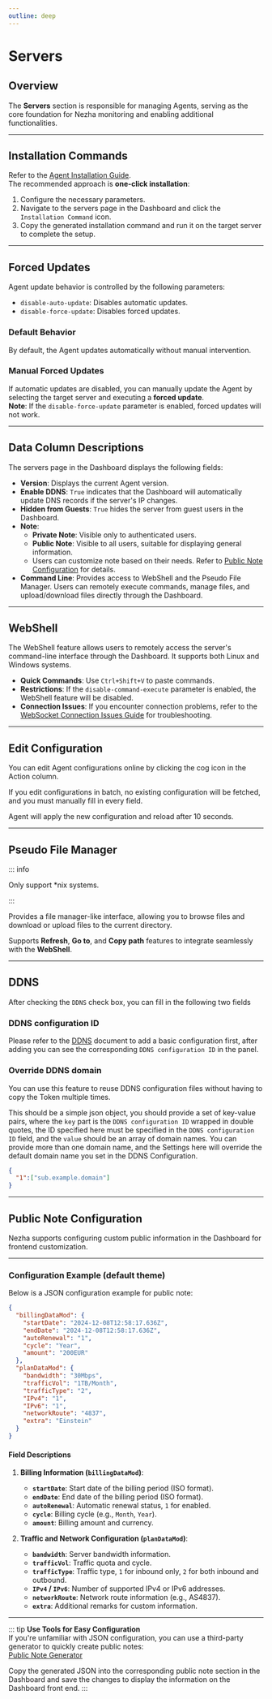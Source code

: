 ```yaml
---
outline: deep
---
```


# Servers

## Overview

The **Servers** section is responsible for managing Agents, serving as the core foundation for Nezha monitoring and enabling additional functionalities.

---

## Installation Commands

Refer to the [Agent Installation Guide](/en_US/guide/agent.html).  
The recommended approach is **one-click installation**:

1. Configure the necessary parameters.
2. Navigate to the servers page in the Dashboard and click the `Installation Command` icon.
3. Copy the generated installation command and run it on the target server to complete the setup.

---

## Forced Updates

Agent update behavior is controlled by the following parameters:

- `disable-auto-update`: Disables automatic updates.
- `disable-force-update`: Disables forced updates.

### Default Behavior

By default, the Agent updates automatically without manual intervention.

### Manual Forced Updates

If automatic updates are disabled, you can manually update the Agent by selecting the target server and executing a **forced update**.  
**Note**: If the `disable-force-update` parameter is enabled, forced updates will not work.

---

## Data Column Descriptions

The servers page in the Dashboard displays the following fields:

- **Version**: Displays the current Agent version.
- **Enable DDNS**: `True` indicates that the Dashboard will automatically update DNS records if the server's IP changes.
- **Hidden from Guests**: `True` hides the server from guest users in the Dashboard.
- **Note**:
  - **Private Note**: Visible only to authenticated users.
  - **Public Note**: Visible to all users, suitable for displaying general information.
  - Users can customize note based on their needs. Refer to [Public Note Configuration](#public-note-configuration) for details.
- **Command Line**: Provides access to WebShell and the Pseudo File Manager. Users can remotely execute commands, manage files, and upload/download files directly through the Dashboard.

---

## WebShell

The WebShell feature allows users to remotely access the server's command-line interface through the Dashboard. It supports both Linux and Windows systems.

- **Quick Commands**: Use `Ctrl+Shift+V` to paste commands.
- **Restrictions**: If the `disable-command-execute` parameter is enabled, the WebShell feature will be disabled.
- **Connection Issues**: If you encounter connection problems, refer to the [WebSocket Connection Issues Guide](/en_US/guide/q4.html) for troubleshooting.

---

## Edit Configuration

You can edit Agent configurations online by clicking the cog icon in the Action column.

If you edit configurations in batch, no existing configuration will be fetched, and you must manually fill in every field.

Agent will apply the new configuration and reload after 10 seconds.

---

## Pseudo File Manager

::: info

Only support \*nix systems.

:::

Provides a file manager-like interface, allowing you to browse files and download or upload files to the current directory.

Supports **Refresh**, **Go to**, and **Copy path** features to integrate seamlessly with the **WebShell**.

---

## DDNS

After checking the `DDNS` check box, you can fill in the following two fields

### DDNS configuration ID

Please refer to the [DDNS](/guide/ddns.html) document to add a basic configuration first, after adding you can see the corresponding `DDNS configuration ID` in the panel.

### Override DDNS domain

You can use this feature to reuse DDNS configuration files without having to copy the Token multiple times.

This should be a simple json object, you should provide a set of key-value pairs, where the `key` part is the `DDNS configuration ID` wrapped in double quotes, the ID specified here must be specified in the `DDNS configuration ID` field, and the `value` should be an array of domain names. You can provide more than one domain name, and the Settings here will override the default domain name you set in the DDNS Configuration.

```json
{
  "1":["sub.example.domain"]
}
```

---

## Public Note Configuration

Nezha supports configuring custom public information in the Dashboard for frontend customization.

---

### Configuration Example (default theme)

Below is a JSON configuration example for public note:

```json
{
  "billingDataMod": {
    "startDate": "2024-12-08T12:58:17.636Z",
    "endDate": "2024-12-08T12:58:17.636Z",
    "autoRenewal": "1",
    "cycle": "Year",
    "amount": "200EUR"
  },
  "planDataMod": {
    "bandwidth": "30Mbps",
    "trafficVol": "1TB/Month",
    "trafficType": "2",
    "IPv4": "1",
    "IPv6": "1",
    "networkRoute": "4837",
    "extra": "Einstein"
  }
}
```

#### Field Descriptions

1. **Billing Information (`billingDataMod`)**:

   - **`startDate`**: Start date of the billing period (ISO format).
   - **`endDate`**: End date of the billing period (ISO format).
   - **`autoRenewal`**: Automatic renewal status, `1` for enabled.
   - **`cycle`**: Billing cycle (e.g., `Month`, `Year`).
   - **`amount`**: Billing amount and currency.

2. **Traffic and Network Configuration (`planDataMod`)**:
   - **`bandwidth`**: Server bandwidth information.
   - **`trafficVol`**: Traffic quota and cycle.
   - **`trafficType`**: Traffic type, `1` for inbound only, `2` for both inbound and outbound.
   - **`IPv4` / `IPv6`**: Number of supported IPv4 or IPv6 addresses.
   - **`networkRoute`**: Network route information (e.g., AS4837).
   - **`extra`**: Additional remarks for custom information.

---

::: tip
**Use Tools for Easy Configuration**  
If you're unfamiliar with JSON configuration, you can use a third-party generator to quickly create public notes:  
[Public Note Generator](https://nezhainfojson.pages.dev/)

Copy the generated JSON into the corresponding public note section in the Dashboard and save the changes to display the information on the Dashboard front end.
:::
